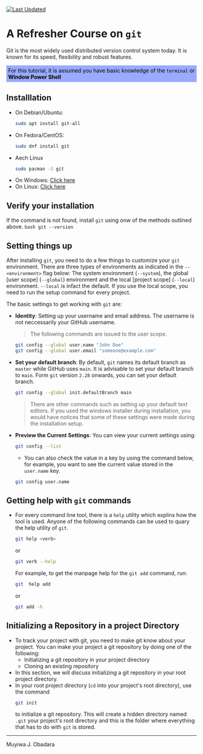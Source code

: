 [![Last Updated](https://img.shields.io/github/last-commit/mobadara/git-course)](https://github.com/mobadara/git-course)

# **A Refresher Course on `git`**
Git is the most widely used distributed version control system today. It is known for its speed, flexibility and robust features.

<p style="color: #000000; background-color: #99aaff; border: 1 px solidrgb(116, 85, 255); padding: 5px;">
For this tutorial, it is assumed you have basic knowledge of the <code>terminal</code> or <strong>Window Power Shell</strong>
</p>

## **Installlation**
- On Debian/Ubuntu:
    ```bash
    sudo apt install git-all
    ```
- On Fedora/CentOS:
    ```bash
    sudo dnf install git
    ```
- Aech Linux
    ```bash
    sudo pacman -S git
    ```
- On Windows: [Click here](https://git-scm.com/download/win)
- On Linux: [Click here](https://git-scm.com/download/mac)

## **Verify your installation**
If the command is not found, install `git` using onw of the methods outlined above.
    ```bash
    git --version
    ```

## **Setting things up**
After installing `git`, you need to do a few things to customize your `git` environment. There are three types of environments as indicated in the `--<environment>` flag below: The system environment (`--system`), the global [user scope] (`--global`) environment and the local [project scope] (`--local`) environment. `--local` is infact the default. If you use the local scope, you need to run the setup command for every project.

The basic settings to get working with `git` are:

- **Identity**: Setting up your username and email address. The username is not neccessarily your GitHub username. 
    > The following commands are issued to the user scope.
      
    ```bash
    git config --global user.name "John Doe"
    git config --global user.email "someone@example.com"
    ```

- **Set your default branch**: By default, `git` names its default branch as `master` while GitHub uses `main`. It is advisable to set your default branch to `main`. Form `git` version `2.28` onwards, you can set your default branch.

    ```bash
    git config --global init.defaultBranch main
    ```

    > There are other commands such as setting up your default text editors. If you used the windows installer during installation, you would have notices that some of these settings were made during the installation setup.

- **Preview the Current Settings**: You can view your current settings using:
        
    ```bash
    git config --list
    ```
    - You can also check the value in a key by using the command below, for example, you want to see the current value stored in the `user.name` key.
    ```bash
    git config user.name
    ```

## **Getting help with `git` commands**
- For every command line tool, there is a `help` utility which explins how the tool is used. Anyone of the following commands can be used to quary the help utility of `git`.
    
    ```bash
    git help <verb>
    ```

    or

    ```bash
    git verb --help
    ```

    For example, to get the manpage help for the `git add` command, run:

    ```bash
    git  help add
    ```

    or

    ```bash
    git add -h
    ```

## **Initializing a Repository in a project Directory**
- To track your project with git, you need to make git know about your project. You can make your project a git repository by doing one of the following:
    - Initializing a git repository in your project directory
    - Cloning an existing repository
- In this section, we will discuss initializing a git repository in your root project directory. 
- In your root project directory (`cd` into your project's root directory), use the command
    ```bash
    git init
    ```
    to initialize a git repository. This will create a hidden directory named  `.git` your project's root directory and this is the folder where everything that has to do with `git` is stored.
___
Muyiwa J. Obadara

